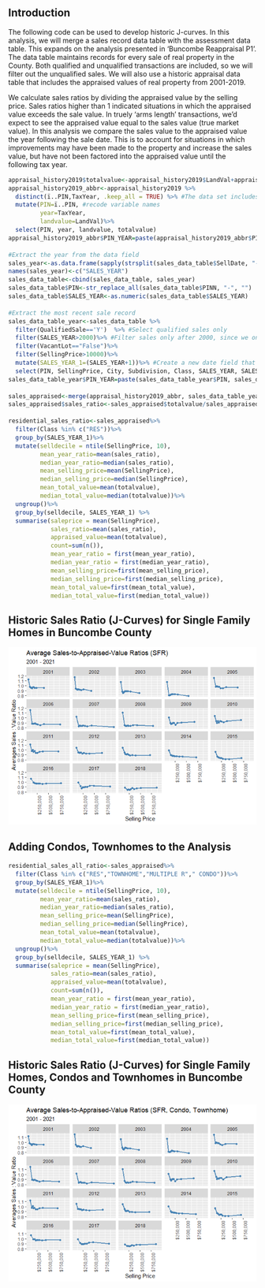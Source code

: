 
## Introduction

The following code can be used to develop historic J-curves. In this
analysis, we will merge a sales record data table with the assessment
data table. This expands on the analysis presented in ‘Buncombe
Reappraisal P1’. The data table maintains records for every sale of real
property in the County. Both qualified and unqualified transactions are
included, so we will filter out the unqualified sales. We will also use
a historic appraisal data table that includes the appraised values of
real property from 2001-2019.

We calculate sales ratios by dividing the appraised value by the selling
price. Sales ratios higher than 1 indicated situations in which the
appraised value exceeds the sale value. In truely ‘arms length’
transactions, we’d expect to see the appraised value equal to the sales
value (true market value). In this analysis we compare the sales value
to the appraised value the year following the sale date. This is to
account for situations in which improvements may have been made to the
property and increase the sales value, but have not been factored into
the appraised value until the following tax year.

``` r
appraisal_history2019$totalvalue<-appraisal_history2019$LandVal+appraisal_history2019$BldgVal+appraisal_history2019$ImprVal ##Calculate total taxable value
appraisal_history2019_abbr<-appraisal_history2019 %>%
  distinct(ï..PIN,TaxYear, .keep_all = TRUE) %>% #The data set includes duplicated records. Remove duplicates.
  mutate(PIN=ï..PIN, #recode variable names
         year=TaxYear,
         landvalue=LandVal)%>%
  select(PIN, year, landvalue, totalvalue)
appraisal_history2019_abbr$PIN_YEAR=paste(appraisal_history2019_abbr$PIN, appraisal_history2019_abbr$year, sep="_")

#Extract the year from the data field
sales_year<-as.data.frame(sapply(strsplit(sales_data_table$SellDate, "-"), `[`,1))
names(sales_year)<-c("SALES_YEAR")
sales_data_table<-cbind(sales_data_table, sales_year)
sales_data_table$PIN<-str_replace_all(sales_data_table$PINN, "-", "")
sales_data_table$SALES_YEAR<-as.numeric(sales_data_table$SALES_YEAR)

#Extract the most recent sale record
sales_data_table_year<-sales_data_table %>% 
  filter(QualifiedSale=='Y')  %>% #Select qualified sales only
  filter(SALES_YEAR>2000)%>% #Filter sales only after 2000, since we only have appraisal values back to 2001
  filter(VacantLot=="False")%>%
  filter(SellingPrice>10000)%>%
  mutate(SALES_YEAR_1=(SALES_YEAR+1))%>% #Create a new date field that allows the sales to align with the following tax year
  select(PIN, SellingPrice, City, Subdivision, Class, SALES_YEAR, SALES_YEAR_1)
sales_data_table_year$PIN_YEAR=paste(sales_data_table_year$PIN, sales_data_table_year$SALES_YEAR_1, sep="_")

sales_appraised<-merge(appraisal_history2019_abbr, sales_data_table_year, by="PIN_YEAR")
sales_appraised$sales_ratio<-sales_appraised$totalvalue/sales_appraised$SellingPrice

residential_sales_ratio<-sales_appraised%>%
  filter(Class %in% c("RES"))%>%
  group_by(SALES_YEAR_1)%>%
  mutate(selldecile = ntile(SellingPrice, 10),
         mean_year_ratio=mean(sales_ratio),
         median_year_ratio=median(sales_ratio),
         mean_selling_price=mean(SellingPrice),
         median_selling_price=median(SellingPrice),
         mean_total_value=mean(totalvalue),
         median_total_value=median(totalvalue))%>%
  ungroup()%>%
  group_by(selldecile, SALES_YEAR_1) %>%
  summarise(saleprice = mean(SellingPrice),
            sales_ratio=mean(sales_ratio),
            appraised_value=mean(totalvalue),
            count=sum(n()),
            mean_year_ratio = first(mean_year_ratio),
            median_year_ratio = first(median_year_ratio),
            mean_selling_price=first(mean_selling_price),
            median_selling_price=first(median_selling_price),
            mean_total_value=first(mean_total_value),
            median_total_value=first(median_total_value))
```

## Historic Sales Ratio (J-Curves) for Single Family Homes in Buncombe County

![](https://raw.githubusercontent.com/Urban-3/Urban-3.github.io/main/_posts/assets/2021-05-21-Buncombe-Reappraisal-P3-Historic-J-Curves_files/figure-gfm/unnamed-chunk-2-1.png)<!-- -->

## Adding Condos, Townhomes to the Analysis

``` r
residential_sales_all_ratio<-sales_appraised%>%
  filter(Class %in% c("RES","TOWNHOME","MULTIPLE R"," CONDO"))%>%
  group_by(SALES_YEAR_1)%>%
  mutate(selldecile = ntile(SellingPrice, 10),
         mean_year_ratio=mean(sales_ratio),
         median_year_ratio=median(sales_ratio),
         mean_selling_price=mean(SellingPrice),
         median_selling_price=median(SellingPrice),
         mean_total_value=mean(totalvalue),
         median_total_value=median(totalvalue))%>%
  ungroup()%>%
  group_by(selldecile, SALES_YEAR_1) %>%
  summarise(saleprice = mean(SellingPrice),
            sales_ratio=mean(sales_ratio),
            appraised_value=mean(totalvalue),
            count=sum(n()),
            mean_year_ratio = first(mean_year_ratio),
            median_year_ratio = first(median_year_ratio),
            mean_selling_price=first(mean_selling_price),
            median_selling_price=first(median_selling_price),
            mean_total_value=first(mean_total_value),
            median_total_value=first(median_total_value))
```

## Historic Sales Ratio (J-Curves) for Single Family Homes, Condos and Townhomes in Buncombe County

![](https://raw.githubusercontent.com/Urban-3/Urban-3.github.io/main/_posts/assets/2021-05-21-Buncombe-Reappraisal-P3-Historic-J-Curves_files/figure-gfm/unnamed-chunk-4-1.png)<!-- -->

